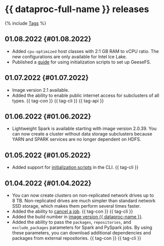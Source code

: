 # {{ dataproc-full-name }} releases

{% include [Tags](../../_includes/mdb/release-notes-tags.md) %}


## 01.08.2022 {#01.08.2022}

* Added `cpu-optimized` host classes with 2:1 GB RAM to vCPU ratio. The new configurations are only available for Intel Ice Lake.
* Published a [guide](../tutorials/geesefs-init-actions.md) for using initialization scripts to set up GeeseFS.

## 01.07.2022 {#01.07.2022}

* Image version 2.1 available.
* Added the ability to enable public internet access for subclusters of all types. {{ tag-con }} {{ tag-cli }} {{ tag-api }}

## 01.06.2022 {#01.06.2022}

* Lightweight Spark is available starting with image version 2.0.39. You can now create a cluster without data storage subclusters because YARN and SPARK services are no longer dependent on HDFS.

## 01.05.2022 {#01.05.2022}

* Added support for [initialization scripts](../concepts/init-action.md) in the CLI. {{ tag-cli }}

## 01.04.2022 {#01.04.2022}

* You can now create clusters on non-replicated network drives up to 8 TB. Non-replicated drives are much simpler than standard network SSD storage, which makes them perform several times faster.
* Added the ability to [cancel a job](../operations/jobs-spark#cancel). {{ tag-con }} {{ tag-cli }}
* Added the build number in [image version {{ dataproc-name }}](../concepts/environment.md).
* Added the ability to pass the `packages`, `repositories`, and `exclude_packages` parameters for Spark and PySpark jobs. By using these parameters, you can download additional dependencies and packages from external repositories. {{ tag-con }} {{ tag-cli }}

